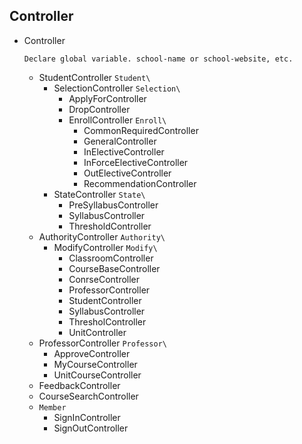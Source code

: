 ## Controller
* Controller
   ```
   Declare global variable. school-name or school-website, etc.
   ```
   - StudentController  `Student\`
      + SelectionController  `Selection\`
         * ApplyForController
         * DropController
         * EnrollController  `Enroll\`
            - CommonRequiredController
            - GeneralController
            - InElectiveController
            - InForceElectiveController
            - OutElectiveController
            - RecommendationController
      + StateController  `State\`
         * PreSyllabusController
         * SyllabusController
         * ThresholdController
   - AuthorityController  `Authority\`
      + ModifyController  `Modify\`
         * ClassroomController
         * CourseBaseController
         * ConrseController
         * ProfessorController
         * StudentController
         * SyllabusController
         * ThresholController
         * UnitController
   - ProfessorController  `Professor\`
      + ApproveController
      + MyCourseController
      + UnitCourseController
   - FeedbackController
   - CourseSearchController
   - `Member`
      + SignInController
      + SignOutController
